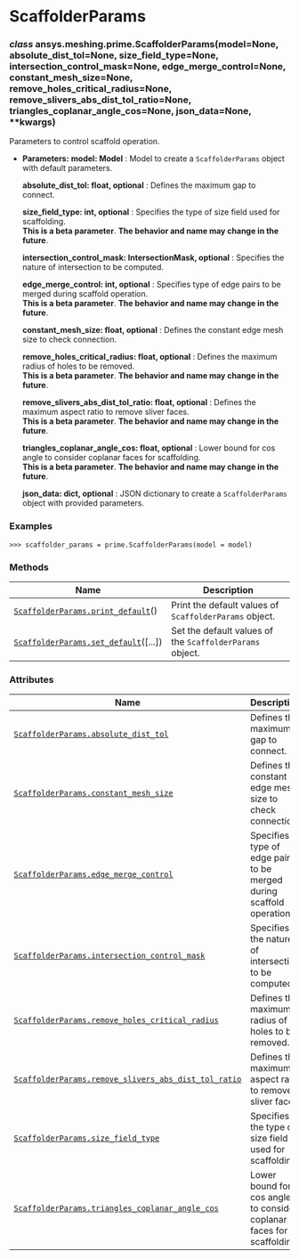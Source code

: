 # ScaffolderParams



### *class* ansys.meshing.prime.ScaffolderParams(model=None, absolute_dist_tol=None, size_field_type=None, intersection_control_mask=None, edge_merge_control=None, constant_mesh_size=None, remove_holes_critical_radius=None, remove_slivers_abs_dist_tol_ratio=None, triangles_coplanar_angle_cos=None, json_data=None, \*\*kwargs)

Parameters to control scaffold operation.

* **Parameters:**
  **model: Model**
  : Model to create a `ScaffolderParams` object with default parameters.

  **absolute_dist_tol: float, optional**
  : Defines the maximum gap to connect.

  **size_field_type: int, optional**
  : Specifies the type of size field used for scaffolding.
    <br/>
    **This is a beta parameter**. **The behavior and name may change in the future**.

  **intersection_control_mask: IntersectionMask, optional**
  : Specifies the nature of intersection to be computed.

  **edge_merge_control: int, optional**
  : Specifies type of edge pairs to be merged during scaffold operation.
    <br/>
    **This is a beta parameter**. **The behavior and name may change in the future**.

  **constant_mesh_size: float, optional**
  : Defines the constant edge mesh size to check connection.

  **remove_holes_critical_radius: float, optional**
  : Defines the maximum radius of holes to be removed.
    <br/>
    **This is a beta parameter**. **The behavior and name may change in the future**.

  **remove_slivers_abs_dist_tol_ratio: float, optional**
  : Defines the maximum aspect ratio to remove sliver faces.
    <br/>
    **This is a beta parameter**. **The behavior and name may change in the future**.

  **triangles_coplanar_angle_cos: float, optional**
  : Lower bound for cos angle to consider coplanar faces for scaffolding.
    <br/>
    **This is a beta parameter**. **The behavior and name may change in the future**.

  **json_data: dict, optional**
  : JSON dictionary to create a `ScaffolderParams` object with provided parameters.

### Examples

```pycon
>>> scaffolder_params = prime.ScaffolderParams(model = model)
```

<!-- !! processed by numpydoc !! -->

### Methods

| Name | Description |
|--------------------------------------------------------------------------------------------------------------------------------------------------|----------------------------------------------------------|
| [`ScaffolderParams.print_default`](ansys.meshing.prime.ScaffolderParams.print_default.md#ansys.meshing.prime.ScaffolderParams.print_default)()   | Print the default values of `ScaffolderParams` object.   |
| [`ScaffolderParams.set_default`](ansys.meshing.prime.ScaffolderParams.set_default.md#ansys.meshing.prime.ScaffolderParams.set_default)([...])    | Set the default values of the `ScaffolderParams` object. |

### Attributes

| Name | Description |
|----------------------------------------------------------------------------------------------------------------------------------------------------------------------------------------------------------|-----------------------------------------------------------------------|
| [`ScaffolderParams.absolute_dist_tol`](ansys.meshing.prime.ScaffolderParams.absolute_dist_tol.md#ansys.meshing.prime.ScaffolderParams.absolute_dist_tol)                                                 | Defines the maximum gap to connect.                                   |
| [`ScaffolderParams.constant_mesh_size`](ansys.meshing.prime.ScaffolderParams.constant_mesh_size.md#ansys.meshing.prime.ScaffolderParams.constant_mesh_size)                                              | Defines the constant edge mesh size to check connection.              |
| [`ScaffolderParams.edge_merge_control`](ansys.meshing.prime.ScaffolderParams.edge_merge_control.md#ansys.meshing.prime.ScaffolderParams.edge_merge_control)                                              | Specifies type of edge pairs to be merged during scaffold operation.  |
| [`ScaffolderParams.intersection_control_mask`](ansys.meshing.prime.ScaffolderParams.intersection_control_mask.md#ansys.meshing.prime.ScaffolderParams.intersection_control_mask)                         | Specifies the nature of intersection to be computed.                  |
| [`ScaffolderParams.remove_holes_critical_radius`](ansys.meshing.prime.ScaffolderParams.remove_holes_critical_radius.md#ansys.meshing.prime.ScaffolderParams.remove_holes_critical_radius)                | Defines the maximum radius of holes to be removed.                    |
| [`ScaffolderParams.remove_slivers_abs_dist_tol_ratio`](ansys.meshing.prime.ScaffolderParams.remove_slivers_abs_dist_tol_ratio.md#ansys.meshing.prime.ScaffolderParams.remove_slivers_abs_dist_tol_ratio) | Defines the maximum aspect ratio to remove sliver faces.              |
| [`ScaffolderParams.size_field_type`](ansys.meshing.prime.ScaffolderParams.size_field_type.md#ansys.meshing.prime.ScaffolderParams.size_field_type)                                                       | Specifies the type of size field used for scaffolding.                |
| [`ScaffolderParams.triangles_coplanar_angle_cos`](ansys.meshing.prime.ScaffolderParams.triangles_coplanar_angle_cos.md#ansys.meshing.prime.ScaffolderParams.triangles_coplanar_angle_cos)                | Lower bound for cos angle to consider coplanar faces for scaffolding. |

